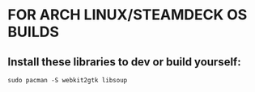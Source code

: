 # FOR ARCH LINUX/STEAMDECK OS BUILDS

## Install these libraries to dev or build yourself:

```
sudo pacman -S webkit2gtk libsoup
```
